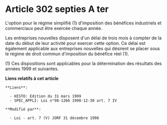# Article 302 septies A ter

L'option pour le régime simplifié (1) d'imposition des bénéfices industriels et commerciaux peut être exercée chaque année.

Les entreprises nouvelles disposent d'un délai de trois mois à compter de la date du début de leur activité pour exercer
cette option. Ce délai est également applicable aux entreprises nouvelles qui désirent se placer sous le régime de droit
commun d'imposition du bénéfice réel (1).

(1) Ces dispositions sont applicables pour la détermination des résultats des années 1999 et suivantes.

**Liens relatifs à cet article**

	**Liens**:

	  - HISTO: Edition du 31 mars 1999
	  - SPEC_APPLI: Loi n°98-1266 1998-12-30 art. 7 IV

	**Modifié par**:

	  - Loi - art. 7 (V) JORF 31 décembre 1998
